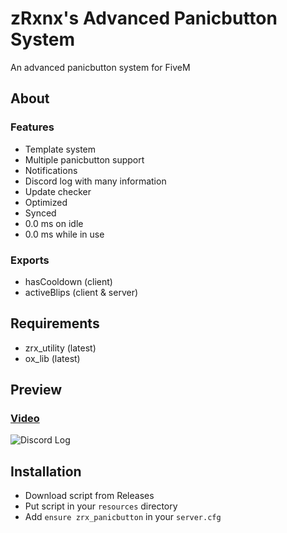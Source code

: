 # zRxnx's Advanced Panicbutton System

An advanced panicbutton system for FiveM

## About

### Features

- Template system
- Multiple panicbutton support
- Notifications
- Discord log with many information
- Update checker
- Optimized
- Synced
- 0.0 ms on idle
- 0.0 ms while in use

### Exports

- hasCooldown (client)
- activeBlips (client & server)

## Requirements

- zrx_utility (latest)
- ox_lib (latest)

## Preview

### [Video](https://youtu.be/24JW6bGE51s?si=R3ZgplzxQjBQ3ewP)

![Discord Log](https://i.imgur.com/TDfftS2.png)

## Installation

- Download script from Releases
- Put script in your `resources` directory
- Add `ensure zrx_panicbutton` in your `server.cfg`

